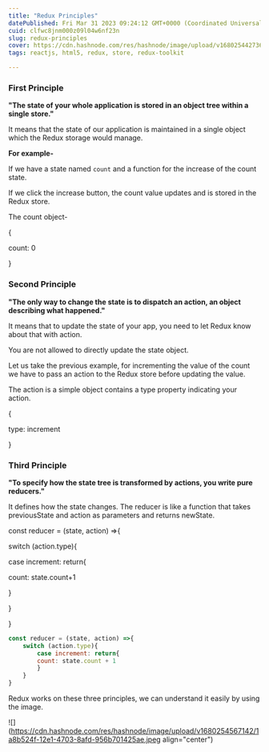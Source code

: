 ```yaml
---
title: "Redux Principles"
datePublished: Fri Mar 31 2023 09:24:12 GMT+0000 (Coordinated Universal Time)
cuid: clfwc8jnm000z09l04w6nf23n
slug: redux-principles
cover: https://cdn.hashnode.com/res/hashnode/image/upload/v1680254427362/593613ab-793f-48ef-a315-ce5590c855de.png
tags: reactjs, html5, redux, store, redux-toolkit

---
```


### First Principle

**"The state of your whole application is stored in an object tree within a single store."**

It means that the state of our application is maintained in a single object which the Redux storage would manage.

**For example-**

If we have a state named `count` and a function for the increase of the count state.

If we click the increase button, the count value updates and is stored in the Redux store.

The count object-

{

count: 0

}

### Second Principle

**"The only way to change the state is to dispatch an action, an object describing what happened."**

It means that to update the state of your app, you need to let Redux know about that with action.

You are not allowed to directly update the state object.

Let us take the previous example, for incrementing the value of the count we have to pass an action to the Redux store before updating the value.

The action is a simple object contains a type property indicating your action.

{

type: increment

}

### Third Principle

**"To specify how the state tree is transformed by actions, you write pure reducers."**

It defines how the state changes. The reducer is like a function that takes previousState and action as parameters and returns newState.

const reducer = (state, action) =&gt;{

switch (action.type){

case increment: return{

count: state.count+1

}

}

}

```javascript
const reducer = (state, action) =>{
    switch (action.type){
        case increment: return{
        count: state.count + 1
        }
    }
}
```

Redux works on these three principles, we can understand it easily by using the image.

![](https://cdn.hashnode.com/res/hashnode/image/upload/v1680254567142/1a8b524f-12e1-4703-8afd-956b701425ae.jpeg align="center")